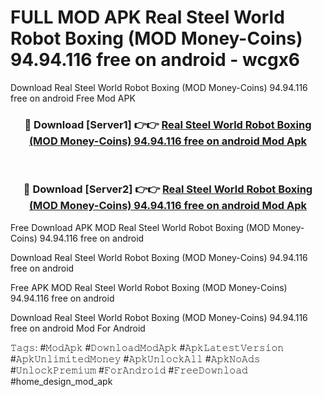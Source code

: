 # FULL MOD APK Real Steel World Robot Boxing (MOD Money-Coins) 94.94.116 free on android - wcgx6
Download Real Steel World Robot Boxing (MOD Money-Coins) 94.94.116 free on android Free Mod APK

<div align="center">
<h3>🔴 Download [Server1] 👉👉 <a href="https://apk-comot.site?title=Real_Steel_World_Robot_Boxing_(MOD_Money-Coins)_94.94.116_free_on_android">Real Steel World Robot Boxing (MOD Money-Coins) 94.94.116 free on android Mod Apk</a></h3><br>

<h3>🔴 Download [Server2] 👉👉 <a href="https://apk-comot.site?title=Real_Steel_World_Robot_Boxing_(MOD_Money-Coins)_94.94.116_free_on_android">Real Steel World Robot Boxing (MOD Money-Coins) 94.94.116 free on android Mod Apk</a></h3>
</div>


Free Download APK MOD Real Steel World Robot Boxing (MOD Money-Coins) 94.94.116 free on android

Download Real Steel World Robot Boxing (MOD Money-Coins) 94.94.116 free on android 

Free APK MOD Real Steel World Robot Boxing (MOD Money-Coins) 94.94.116 free on android 

Download Real Steel World Robot Boxing (MOD Money-Coins) 94.94.116 free on android Mod For Android

𝚃𝚊𝚐𝚜: #𝙼𝚘𝚍𝙰𝚙𝚔 #𝙳𝚘𝚠𝚗𝚕𝚘𝚊𝚍𝙼𝚘𝚍𝙰𝚙𝚔 #𝙰𝚙𝚔𝙻𝚊𝚝𝚎𝚜𝚝𝚅𝚎𝚛𝚜𝚒𝚘𝚗 #𝙰𝚙𝚔𝚄𝚗𝚕𝚒𝚖𝚒𝚝𝚎𝚍𝙼𝚘𝚗𝚎𝚢 #𝙰𝚙𝚔𝚄𝚗𝚕𝚘𝚌𝚔𝙰𝚕𝚕 #𝙰𝚙𝚔𝙽𝚘𝙰𝚍𝚜 #𝚄𝚗𝚕𝚘𝚌𝚔𝙿𝚛𝚎𝚖𝚒𝚞𝚖 #𝙵𝚘𝚛𝙰𝚗𝚍𝚛𝚘𝚒𝚍 #𝙵𝚛𝚎𝚎𝙳𝚘𝚠𝚗𝚕𝚘𝚊𝚍 #home_design_mod_apk